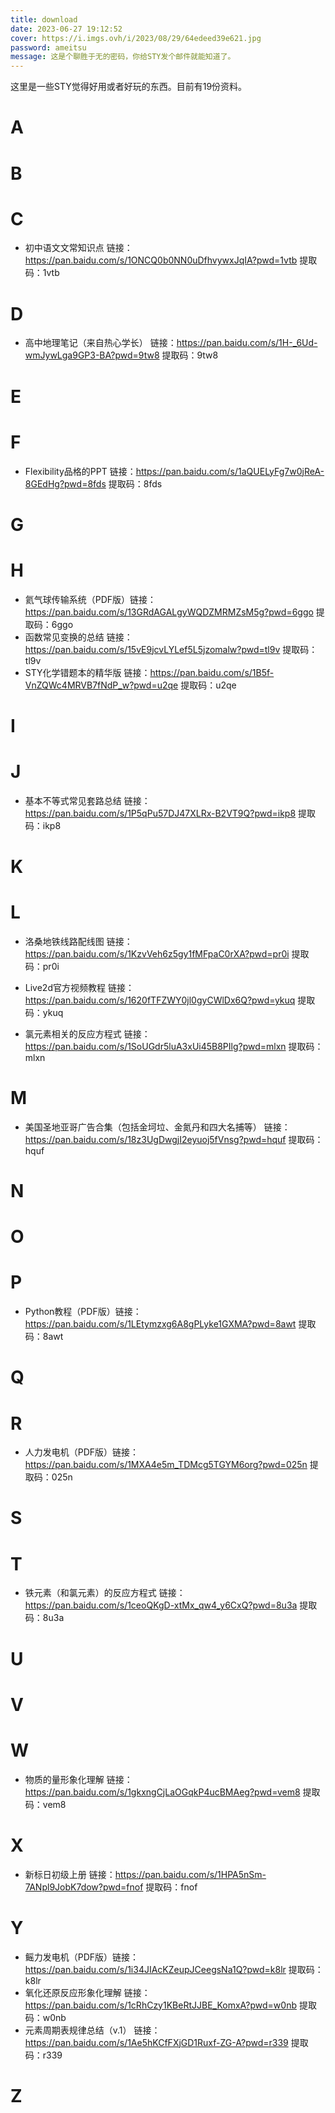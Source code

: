 ```yaml
---
title: download
date: 2023-06-27 19:12:52
cover: https://i.imgs.ovh/i/2023/08/29/64edeed39e621.jpg
password: ameitsu
message: 这是个聊胜于无的密码，你给STY发个邮件就能知道了。
---
```

这里是一些STY觉得好用或者好玩的东西。目前有19份资料。
# A

# B

# C
- 初中语文文常知识点 链接：https://pan.baidu.com/s/1ONCQ0b0NN0uDfhvywxJqIA?pwd=1vtb 
提取码：1vtb
 
# D
- 高中地理笔记（来自热心学长）
链接：https://pan.baidu.com/s/1H-_6Ud-wmJywLga9GP3-BA?pwd=9tw8 
提取码：9tw8
# E

# F
- Flexibility品格的PPT
链接：https://pan.baidu.com/s/1aQUELyFg7w0jReA-8GEdHg?pwd=8fds 
提取码：8fds
# G

# H
- 氦气球传输系统（PDF版）链接：https://pan.baidu.com/s/13GRdAGALgyWQDZMRMZsM5g?pwd=6ggo 
提取码：6ggo
- 函数常见变换的总结
链接：https://pan.baidu.com/s/15vE9jcvLYLef5L5jzomalw?pwd=tl9v 
提取码：tl9v
- STY化学错题本的精华版
链接：https://pan.baidu.com/s/1B5f-VnZQWc4MRVB7fNdP_w?pwd=u2qe 
提取码：u2qe
# I

# J
- 基本不等式常见套路总结
链接：https://pan.baidu.com/s/1P5qPu57DJ47XLRx-B2VT9Q?pwd=ikp8 
提取码：ikp8
# K 

# L 
- 洛桑地铁线路配线图
链接：https://pan.baidu.com/s/1KzvVeh6z5gy1fMFpaC0rXA?pwd=pr0i 
提取码：pr0i

- Live2d官方视频教程
链接：https://pan.baidu.com/s/1620fTFZWY0jl0gyCWlDx6Q?pwd=ykuq 
提取码：ykuq
- 氯元素相关的反应方程式
链接：https://pan.baidu.com/s/1SoUGdr5luA3xUi45B8PIlg?pwd=mlxn 
提取码：mlxn
# M
- 美国圣地亚哥广告合集（包括金坷垃、金氮丹和四大名捕等）
链接：https://pan.baidu.com/s/18z3UgDwgjI2eyuoj5fVnsg?pwd=hquf 
提取码：hquf

# N


# O

# P
- Python教程（PDF版）链接：https://pan.baidu.com/s/1LEtymzxg6A8gPLyke1GXMA?pwd=8awt 
提取码：8awt

# Q

# R 
- 人力发电机（PDF版）链接：https://pan.baidu.com/s/1MXA4e5m_TDMcg5TGYM6org?pwd=025n 
提取码：025n

# S 

# T 
- 铁元素（和氯元素）的反应方程式
链接：https://pan.baidu.com/s/1ceoQKgD-xtMx_qw4_y6CxQ?pwd=8u3a 
提取码：8u3a

# U

# V

# W
- 物质的量形象化理解
链接：https://pan.baidu.com/s/1gkxngCjLaOGqkP4ucBMAeg?pwd=vem8 
提取码：vem8
# X
- 新标日初级上册
链接：https://pan.baidu.com/s/1HPA5nSm-7ANpl9JobK7dow?pwd=fnof 
提取码：fnof

# Y
- 鳐力发电机（PDF版）链接：https://pan.baidu.com/s/1i34JIAcKZeupJCeegsNa1Q?pwd=k8lr 
提取码：k8lr
- 氧化还原反应形象化理解
链接：https://pan.baidu.com/s/1cRhCzy1KBeRtJJBE_KomxA?pwd=w0nb 
提取码：w0nb
- 元素周期表规律总结（v.1）
链接：https://pan.baidu.com/s/1Ae5hKCfFXjGD1Ruxf-ZG-A?pwd=r339 
提取码：r339
# Z